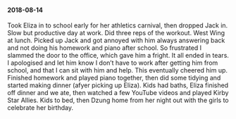 #### 2018-08-14

Took Eliza in to school early for her athletics carnival, then dropped Jack in. Slow but productive day at work. Did three reps of the workout. West Wing at lunch. Picked up Jack and got annoyed with him always answering back and not doing his homework and piano after school. So frustrated I slammed the door to the office, which gave him a fright. It all ended in tears. I apologised and let him know I don’t have to work after getting him from school, and that I can sit with him and help. This eventually cheered him up. Finished homework and played piano together, then did some tidying and started making dinner (afyer picking up Eliza). Kids had baths, Eliza finished off dinner and we ate, then watched a few YouTube videos and played Kirby Star Allies. Kids to bed, then Dzung home from her night out with the girls to celebrate her birthday.
